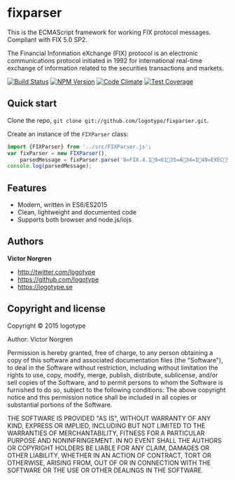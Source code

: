 # fixparser

This is the ECMAScript framework for working FIX protocol messages. Compliant with FIX 5.0 SP2.

The Financial Information eXchange (FIX) protocol is an electronic communications protocol initiated in 1992 for international real-time exchange of information related to the securities transactions and markets.

[![Build Status](https://travis-ci.org/logotype/fixparser.svg?branch=master)](https://travis-ci.org/logotype/fixparser) [![NPM Version](https://badge.fury.io/js/fixparser.svg)](http://badge.fury.io/js/fixparser) [![Code Climate](https://codeclimate.com/github/logotype/fixparser/badges/gpa.svg)](https://codeclimate.com/github/logotype/fixparser) [![Test Coverage](https://codeclimate.com/github/logotype/fixparser/badges/coverage.svg)](https://codeclimate.com/github/logotype/fixparser/coverage)


Quick start
-----------

Clone the repo, `git clone git://github.com/logotype/fixparser.git`.

Create an instance of the `FIXParser` class:

```javascript
import {FIXParser} from '../src/FIXParser.js';
var fixParser = new FIXParser(),
    parsedMessage = fixParser.parse('8=FIX.4.19=6135=A34=149=EXEC52=20121105-23:24:0656=BANZAI98=0108=3010=0038=FIX.4.19=6135=A34=149=BANZAI52=20121105-23:24:0656=EXEC98=0108=3010=0038=FIX.4.19=4935=034=249=BANZAI52=20121105-23:24:3756=EXEC10=2288=FIX.4.19=4935=034=249=EXEC52=20121105-23:24:3756=BANZAI10=2288=FIX.4.19=10335=D34=349=BANZAI52=20121105-23:24:4256=EXEC11=135215788257721=138=1000040=154=155=MSFT59=010=0628=FIX.4.19=13935=834=349=EXEC52=20121105-23:24:4256=BANZAI6=011=135215788257714=017=120=031=032=037=138=1000039=054=155=MSFT150=2151=010=0598=FIX.4.19=15335=834=449=EXEC52=20121105-23:24:4256=BANZAI6=12.311=135215788257714=1000017=220=031=12.332=1000037=238=1000039=254=155=MSFT150=2151=010=2308=FIX.4.19=10335=D34=449=BANZAI52=20121105-23:24:5556=EXEC11=135215789503221=138=1000040=154=155=ORCL59=010=0478=FIX.4.19=13935=834=549=EXEC52=20121105-23:24:5556=BANZAI6=011=135215789503214=017=320=031=032=037=338=1000039=054=155=ORCL150=2151=010=0498=FIX.4.19=15335=834=649=EXEC52=20121105-23:24:5556=BANZAI6=12.311=135215789503214=1000017=420=031=12.332=1000037=438=1000039=254=155=ORCL150=2151=010=2208=FIX.4.19=10835=D34=549=BANZAI52=20121105-23:25:1256=EXEC11=135215791235721=138=1000040=244=1054=155=SPY59=010=0038=FIX.4.19=13835=834=749=EXEC52=20121105-23:25:1256=BANZAI6=011=135215791235714=017=520=031=032=037=538=1000039=054=155=SPY150=2151=010=2528=FIX.4.19=10435=F34=649=BANZAI52=20121105-23:25:1656=EXEC11=135215791643738=1000041=135215791235754=155=SPY10=1988=FIX.4.19=8235=334=849=EXEC52=20121105-23:25:1656=BANZAI45=658=Unsupported message type10=0008=FIX.4.19=10435=F34=749=BANZAI52=20121105-23:25:2556=EXEC11=135215792530938=1000041=135215791235754=155=SPY10=1978=FIX.4.19=8235=334=949=EXEC52=20121105-23:25:2556=BANZAI45=758=Unsupported message type10=002');
console.log(parsedMessage);
```

Features
--------
+ Modern, written in ES6/ES2015
+ Clean, lightweight and documented code
+ Supports both browser and node.js/iojs

Authors
-------

**Victor Norgren**

+ http://twitter.com/logotype
+ https://github.com/logotype
+ https://logotype.se


Copyright and license
---------------------

Copyright © 2015 logotype

Author: Victor Norgren

Permission is hereby granted, free of charge, to any person obtaining a copy
of this software and associated documentation files (the "Software"), to
deal in the Software without restriction, including without limitation the
rights to use, copy, modify, merge, publish, distribute, sublicense, and/or
sell copies of the Software, and to permit persons to whom the Software is
furnished to do so, subject to the following conditions:  The above copyright
notice and this permission notice shall be included in all copies or
substantial portions of the Software.

THE SOFTWARE IS PROVIDED "AS IS", WITHOUT WARRANTY OF ANY KIND, EXPRESS OR
IMPLIED, INCLUDING BUT NOT LIMITED TO THE WARRANTIES OF MERCHANTABILITY,
FITNESS FOR A PARTICULAR PURPOSE AND NONINFRINGEMENT. IN NO EVENT SHALL THE
AUTHORS OR COPYRIGHT HOLDERS BE LIABLE FOR ANY CLAIM, DAMAGES OR OTHER
LIABILITY, WHETHER IN AN ACTION OF CONTRACT, TORT OR OTHERWISE, ARISING FROM,
OUT OF OR IN CONNECTION WITH THE SOFTWARE OR THE USE OR OTHER DEALINGS
IN THE SOFTWARE.
